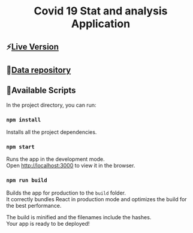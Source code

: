<h1 align="center">Covid 19 Stat and analysis Application</h1>

## ⚡[Live Version](http://covid19.sandipdust.com/)

## 📃[Data repository](https://github.com/praty94/covid-data-isi)
## :rocket:Available Scripts 

In the project directory, you can run:

### `npm install`

Installs all the project dependencies.<br/>

### `npm start`

Runs the app in the development mode.<br />
Open [http://localhost:3000](http://localhost:3000) to view it in the browser.

### `npm run build`

Builds the app for production to the `build` folder.<br />
It correctly bundles React in production mode and optimizes the build for the best performance.

The build is minified and the filenames include the hashes.<br />
Your app is ready to be deployed!
